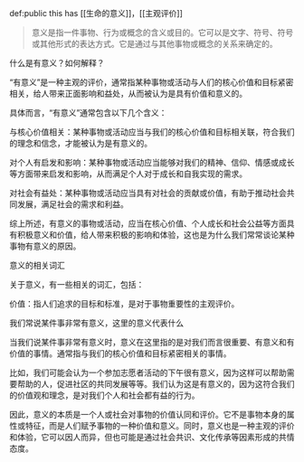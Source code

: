 def:public this has [[生命的意义]]，[[主观评价]]

> 意义是指一件事物、行为或概念的含义或目的。它可以是文字、符号、符号或其他形式的表达方式。它是通过与其他事物或概念的关系来确定的。


什么是有意义？如何解释？

“有意义”是一种主观的评价，通常指某种事物或活动与人们的核心价值和目标紧密相关，给人带来正面影响和益处，从而被认为是具有价值和意义的。

具体而言，“有意义”通常包含以下几个含义：

与核心价值相关：某种事物或活动应当与我们的核心价值和目标相关联，符合我们的理念和信念，才能被认为是有意义的。

对个人有启发和影响：某种事物或活动应当能够对我们的精神、信仰、情感或成长等方面带来启发和影响，从而满足个人对于成长和自我实现的需求。

对社会有益处：某种事物或活动应当具有对社会的贡献或价值，有助于推动社会共同发展，满足社会的需求和利益。

综上所述，有意义的事物或活动，应当在核心价值、个人成长和社会公益等方面具有积极意义和价值，给人带来积极的影响和体验，这也是为什么我们常常谈论某种事物有意义的原因。



意义的相关词汇

关于意义，有一些相关的词汇，包括：

价值：指人们追求的目标和标准，是对于事物重要性的主观评价。

我们常说某件事非常有意义，这里的意义代表什么

当我们说某件事非常有意义时，意义在这里指的是对我们而言很重要、有意义和有价值的事情。通常指与我们的核心价值和目标紧密相关的事情。

比如，我们可能会认为一个参加志愿者活动的下午很有意义，因为这样可以帮助需要帮助的人，促进社区的共同发展等等。我们认为这是有意义的，因为这符合我们的价值观和理念，是对我们个人和社会都有益的行为。

因此，意义的本质是一个人或社会对事物的价值认同和评价。它不是事物本身的属性或特征，而是人们赋予事物的一种价值和意义。同时，意义也是一种主观的评价和体验，它可以因人而异，但也可能是通过社会共识、文化传承等因素形成的共情态度。
